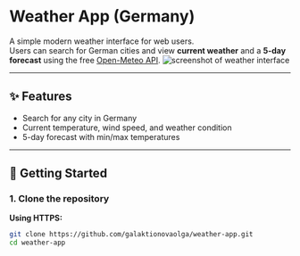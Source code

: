 # Weather App (Germany)

A simple modern weather interface for web users.  
Users can search for German cities and view **current weather** and a **5-day forecast** using the free [Open-Meteo API](https://open-meteo.com/).
![screenshot of weather interface](https://github.com/user-attachments/assets/d8c89bb4-8b6a-405b-a7dc-1eca17fc0c6d)

---

## ✨ Features
- Search for any city in Germany
- Current temperature, wind speed, and weather condition
- 5-day forecast with min/max temperatures

---

## 🚀 Getting Started

### 1. Clone the repository

**Using HTTPS:**
```bash
git clone https://github.com/galaktionovaolga/weather-app.git
cd weather-app



